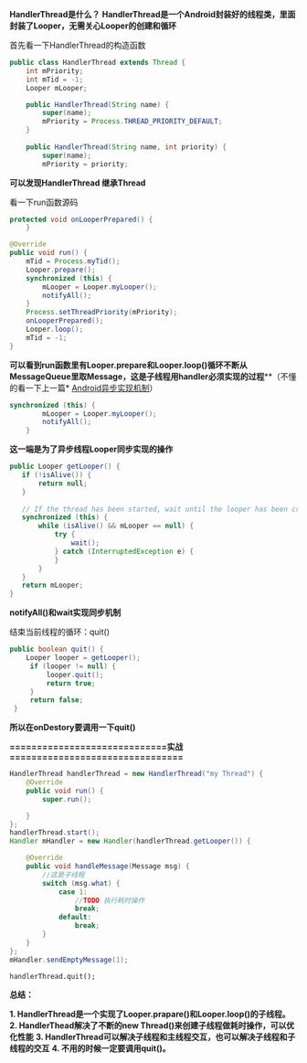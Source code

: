 **HandlerThread是什么？**
**HandlerThread是一个Android封装好的线程类，里面封装了Looper，无需关心Looper的创建和循环**

首先看一下HandlerThread的构造函数

```java
public class HandlerThread extends Thread {
    int mPriority;
    int mTid = -1;
    Looper mLooper;

    public HandlerThread(String name) {
        super(name);
        mPriority = Process.THREAD_PRIORITY_DEFAULT;
    }
    
    public HandlerThread(String name, int priority) {
        super(name);
        mPriority = priority;

```
**可以发现HandlerThread 继承Thread**

看一下run函数源码

```java
protected void onLooperPrepared() {
    }

@Override
public void run() {
    mTid = Process.myTid();
    Looper.prepare();
    synchronized (this) {
        mLooper = Looper.myLooper();
        notifyAll();
    }
    Process.setThreadPriority(mPriority);
    onLooperPrepared();
    Looper.loop();
    mTid = -1;
}
```
**可以看到run函数里有Looper.prepare和Looper.loop()循环不断从MessageQueue里取Message，这是子线程用handler必须实现的过程****（不懂的看一下上一篇* [Android异步实现机制](http://blog.csdn.net/android_text/article/details/70228758)）

```java
synchronized (this) {
        mLooper = Looper.myLooper();
        notifyAll();
    }
```
**这一端是为了异步线程Looper同步实现的操作**

```java
public Looper getLooper() {
   if (!isAlive()) {
       return null;
   }
   
   // If the thread has been started, wait until the looper has been created.
   synchronized (this) {
       while (isAlive() && mLooper == null) {
           try {
               wait();
           } catch (InterruptedException e) {
           }
       }
   }
   return mLooper;
}
```
**notifyAll()和wait实现同步机制**

结束当前线程的循环：quit()

```java
public boolean quit() {
    Looper looper = getLooper();
     if (looper != null) {
         looper.quit();
         return true;
     }
     return false;
 }
```
**所以在onDestory要调用一下quit()**

**=============================实战================================**

```java
HandlerThread handlerThread = new HandlerThread("my Thread") {
    @Override
    public void run() {
        super.run();

    }
};
handlerThread.start();
Handler mHandler = new Handler(handlerThread.getLooper()) {

    @Override
    public void handleMessage(Message msg) {
        //这是子线程
        switch (msg.what) {
            case 1:
                //TODO 执行耗时操作
                break;
            default:
                break;
        }
    }
};
mHandler.sendEmptyMessage(1);
```

```
handlerThread.quit();
```

**总结：**

 **1. HandlerThread是一个实现了Looper.prapare()和Looper.loop()的子线程。**
 **2. HandlerThead解决了不断的new Thread()来创建子线程做耗时操作，可以优化性能**
 **3. HandlerThread可以解决子线程和主线程交互，也可以解决子线程和子线程的交互**
 **4. 不用的时候一定要调用quit()。**

